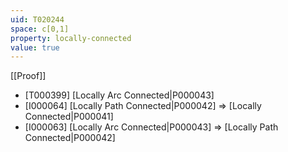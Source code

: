 ```yaml
---
uid: T020244
space: c[0,1]
property: locally-connected
value: true
---
```

[[Proof]]

* [T000399] [Locally Arc Connected|P000043]
* [I000064] [Locally Path Connected|P000042] => [Locally Connected|P000041]
* [I000063] [Locally Arc Connected|P000043] => [Locally Path Connected|P000042]

